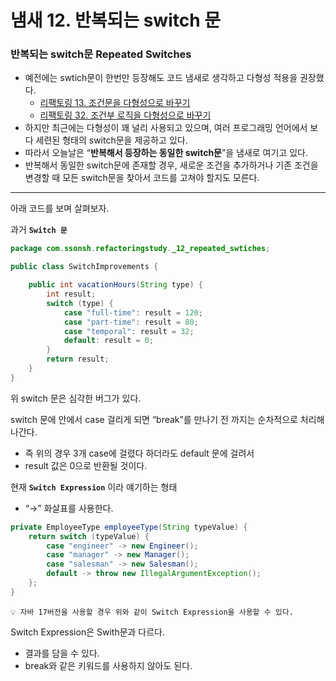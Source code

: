 # 냄새 12. 반복되는 switch 문

### 반복되는 switch문 Repeated Switches

- 예전에는 swtich문이 한번만 등장해도 코드 냄새로 생각하고 다형성 적용을 권장했다.
    - [리팩토링 13. 조건문을 다형성으로 바꾸기](https://www.notion.so/13-7bcc42c268374bd79955e83235d49f25)
    - [리팩토링 32. 조건부 로직을 다형성으로 바꾸기](https://www.notion.so/32-b3bd1255a2e14b16b0f8e0d07afbb8e0)
- 하지만 최근에는 다형성이 꽤 널리 사용되고 있으며, 여러 프로그래밍 언어에서 보다 세련된 형태의 switch문을 제공하고 있다.
- 따라서 오늘날은 “**반복해서 등장하는 동일한 switch문**”을 냄새로 여기고 있다.
- 반복해서 동일한 switch문에 존재할 경우, 새로운 조건을 추가하거나 기존 조건을 변경할 때 모든 switch문을 찾아서 코드를 고쳐야 할지도 모른다.

---

아래 코드를 보며 살펴보자.

과거 **`Switch 문`**

```java
package com.ssonsh.refactoringstudy._12_repeated_swtiches;

public class SwitchImprovements {

    public int vacationHours(String type) {
        int result;
        switch (type) {
            case "full-time": result = 120;
            case "part-time": result = 80;
            case "temporal": result = 32;
            default: result = 0;
        }
        return result;
    }
}
```

위 switch 문은 심각한 버그가 있다.

switch 문에 안에서 case 걸리게 되면 “break”를 만나기 전 까지는 순차적으로 처리해나간다.

- 즉 위의 경우 3개 case에 걸렸다 하더라도 default 문에 걸려서
- result 값은 0으로 반환될 것이다.

현재 **`Switch Expression`** 이라 얘기하는 형태

- “→” 화살표를 사용한다.

```java
private EmployeeType employeeType(String typeValue) {
    return switch (typeValue) {
        case "engineer" -> new Engineer();
        case "manager" -> new Manager();
        case "salesman" -> new Salesman();
        default -> throw new IllegalArgumentException();
    };
}
```

    💡 자바 17버전을 사용할 경우 위와 같이 Switch Expression을 사용할 수 있다.


Switch Expression은 Swith문과 다르다.

- 결과를 담을 수 있다.
- break와 같은 키워드를 사용하지 않아도 된다.